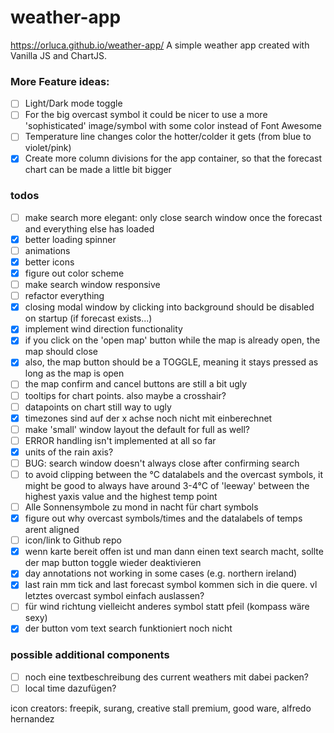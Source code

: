 # weather-app

https://orluca.github.io/weather-app/
A simple weather app created with Vanilla JS and ChartJS.

### More Feature ideas:

- [ ] Light/Dark mode toggle
- [ ] For the big overcast symbol it could be nicer to use a more 'sophisticated' image/symbol with some color instead of Font Awesome
- [ ] Temperature line changes color the hotter/colder it gets (from blue to violet/pink)
- [x] Create more column divisions for the app container, so that the forecast chart can be made a little bit bigger

### todos

- [ ] make search more elegant: only close search window once the forecast and everything else has loaded
- [x] better loading spinner
- [ ] animations
- [x] better icons
- [x] figure out color scheme
- [ ] make search window responsive
- [ ] refactor everything
- [x] closing modal window by clicking into background should be disabled on startup (if forecast exists...)
- [x] implement wind direction functionality
- [x] if you click on the 'open map' button while the map is already open, the map should close
- [x] also, the map button should be a TOGGLE, meaning it stays pressed as long as the map is open
- [ ] the map confirm and cancel buttons are still a bit ugly
- [ ] tooltips for chart points. also maybe a crosshair?
- [ ] datapoints on chart still way to ugly
- [x] timezones sind auf der x achse noch nicht mit einberechnet
- [ ] make 'small' window layout the default for full as well?
- [ ] ERROR handling isn't implemented at all so far
- [x] units of the rain axis?
- [ ] BUG: search window doesn't always close after confirming search
- [ ] to avoid clipping between the °C datalabels and the overcast symbols, it might be good to always have around 3-4°C of 'leeway' between the highest yaxis value and the highest temp point
- [ ] Alle Sonnensymbole zu mond in nacht für chart symbols
- [x] figure out why overcast symbols/times and the datalabels of temps arent aligned
- [ ] icon/link to Github repo
- [x] wenn karte bereit offen ist und man dann einen text search macht, sollte der map button toggle wieder deaktivieren
- [x] day annotations not working in some cases (e.g. northern ireland)
- [x] last rain mm tick and last forecast symbol kommen sich in die quere. vl letztes overcast symbol einfach auslassen?
- [ ] für wind richtung vielleicht anderes symbol statt pfeil (kompass wäre sexy)
- [x] der button vom text search funktioniert noch nicht

### possible additional components

- [ ] noch eine textbeschreibung des current weathers mit dabei packen?
- [ ] local time dazufügen?

icon creators: freepik, surang, creative stall premium, good ware, alfredo hernandez
